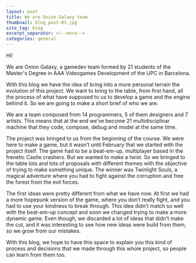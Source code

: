 ```yaml
---
layout: post
title: We are Onion Galaxy team
thumbnail: blog_post-01.jpg
site_tag: blog
excerpt_separator: <!--more-->
categories: general
---
```

Hi!

We are Onion Galaxy, a gamedev team formed by 21 students of the Master's Degree in AAA Videogames Development of the UPC in Barcelona.
<!--more-->
With this blog we have the idea of bring into a more personal terrain the evolution of this project. We want to bring to the table, from first hand,  all the process of what have supposed to us to develop a game and the engine behind it. So we are going to make a short brief of who we are.

We are a team composed from 14 programmers, 5 of them designers and 7 artists. This means that at the end we’ve become 21 multidisciplinar machine that they code, compose, debug and model at the same time.

The project was bringed to us from the beginning of the course. We were here to make a game, but it wasn’t until February that we started with the project itself. The game had to be a beat-em-up, multiplayer based in the frenetic Castle crashers. But we wanted to make a twist. So we bringed to the table lots and lots of proposals with different themes with the objective of trying to make something unique. The winner was Twinlight Souls, a magical adventure where you had to fight against the corruption and free the forest from the evil forces.

The first ideas were pretty different from what we have now. At first we had a more hopepunk version of the game, where you don’t really fight, and you had to use your kindness to break through. This idea didn’t match so well with the beat-em-up concept and soon we changed trying to make a more dynamic game. Even though,  we discarded a lot of ideas that  didn’t make the cut, and it was interesting to see how new ideas were build from them, so we grow from our mistakes.

With this blog, we hope to have this space to explain you this kind of process and decisions that we made through this whole project, so people can learn from them too.
